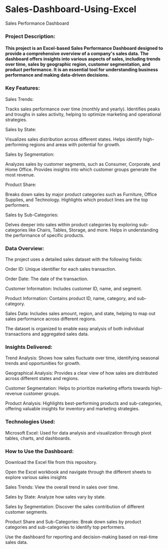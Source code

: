 # Sales-Dashboard-Using-Excel

Sales Performance Dashboard

### Project Description:

<h4>This project is an Excel-based Sales Performance Dashboard designed to provide a comprehensive overview of a company's sales data. The dashboard offers insights into various aspects of sales, including trends over time, sales by geographic region, customer segmentation, and product performance. It is an essential tool for understanding business performance and making data-driven decisions.</h4>

### Key Features:

Sales Trends:

Tracks sales performance over time (monthly and yearly).
Identifies peaks and troughs in sales activity, helping to optimize marketing and operational strategies.


Sales by State:

Visualizes sales distribution across different states.
Helps identify high-performing regions and areas with potential for growth.



Sales by Segmentation:

Analyzes sales by customer segments, such as Consumer, Corporate, and Home Office.
Provides insights into which customer groups generate the most revenue.


Product Share:

Breaks down sales by major product categories such as Furniture, Office Supplies, and Technology.
Highlights which product lines are the top performers.


Sales by Sub-Categories:

Delves deeper into sales within product categories by exploring sub-categories like Chairs, Tables, Storage, and more.
Helps in understanding the performance of specific products.


### Data Overview:

The project uses a detailed sales dataset with the following fields:

Order ID: Unique identifier for each sales transaction.

Order Date: The date of the transaction.

Customer Information: Includes customer ID, name, and segment.

Product Information: Contains product ID, name, category, and sub-category.

Sales Data: Includes sales amount, region, and state, helping to map out sales performance across different regions.

The dataset is organized to enable easy analysis of both individual transactions and aggregated sales data.


### Insights Delivered:

Trend Analysis: Shows how sales fluctuate over time, identifying seasonal trends and opportunities for growth.

Geographical Analysis: Provides a clear view of how sales are distributed across different states and regions.

Customer Segmentation: Helps to prioritize marketing efforts towards high-revenue customer groups.

Product Analysis: Highlights best-performing products and sub-categories, offering valuable insights for inventory and marketing strategies.


### Technologies Used:

Microsoft Excel: Used for data analysis and visualization through pivot tables, charts, and dashboards.



### How to Use the Dashboard:

Download the Excel file from this repository.

Open the Excel workbook and navigate through the different sheets to explore various sales insights

Sales Trends: View the overall trend in sales over time.

Sales by State: Analyze how sales vary by state.

Sales by Segmentation: Discover the sales contribution of different customer segments.

Product Share and Sub-Categories: Break down sales by product categories and sub-categories to identify top performers.

Use the dashboard for reporting and decision-making based on real-time sales data.

